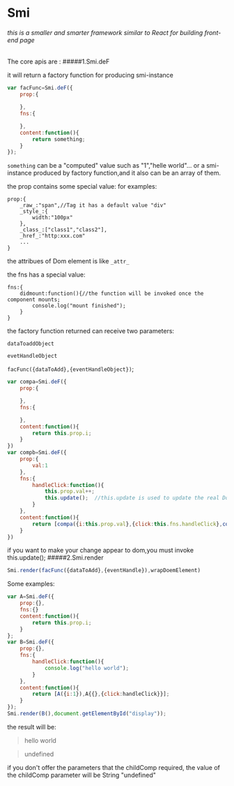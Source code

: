 # Smi
###### this is a smaller and smarter framework similar to React for building front-end page 
The core apis are :
#####1.Smi.deF

it will return a factory function for producing smi-instance 

```javascript
var facFunc=Smi.deF({
	prop:{

	},
	fns:{

	},
	content:function(){
		return something;
	}
});
```
`something` can be a "computed" value such as "1","helle world"... or a smi-instance produced by factory function,and it also can be an array of them.     

the prop contains some special value:
for examples:
```javasctipt
prop:{
	_raw_:"span",//Tag it has a default value "div"
	_style_:{
		width:"100px"
	},
	_class_:["class1","class2"],
	_href_:"http:xxx.com"
	...
}
```
the attribues of Dom element is like `_attr_`

the fns has a special value:

```javasctipt
fns:{
	didmount:function(){//the function will be invoked once the component mounts;
		console.log("mount finished");
	}
}
```
the factory function returned can receive two parameters:

`dataToaddObject`

`evetHandleObject`

`facFunc({dataToAdd},{eventHandleObject})`;

```javascript
var compa=Smi.deF({
	prop:{

	},
	fns:{

	},
	content:function(){
		return this.prop.i;
	}
})
var compb=Smi.deF({
	prop:{
		val:1
	},
	fns:{
		handleClick:function(){
			this.prop.val++;
			this.update();  //this.update is used to update the real Dom 
		}
	},
	content:function(){
		return [compa({i:this.prop.val},{click:this.fns.handleClick},compa({i:this.prop.val}];
	}
})
```
if you want to make your change appear to dom,you must invoke this.update(); 
#####2.Smi.render

```javascript
Smi.render(facFunc({dataToAdd},{eventHandle}),wrapDoemElement)
```
Some examples:
```javascript
var A=Smi.deF({
	prop:{},
	fns:{}
	content:function(){
		return this.prop.i;
	}
};
var B=Smi.deF({
	prop:{},
	fns:{
		handleClick:function(){
			console.log("hello world");
		}
	},
	content:function(){
		return [A({i:1}),A{{},{click:handleClick}}];
	}
});
Smi.render(B(),document.getElementById("display"));
```
the result will be:
>hello world

>undefined

if you don't offer the parameters that the childComp required,
the value of the childComp parameter will be String "undefined"

